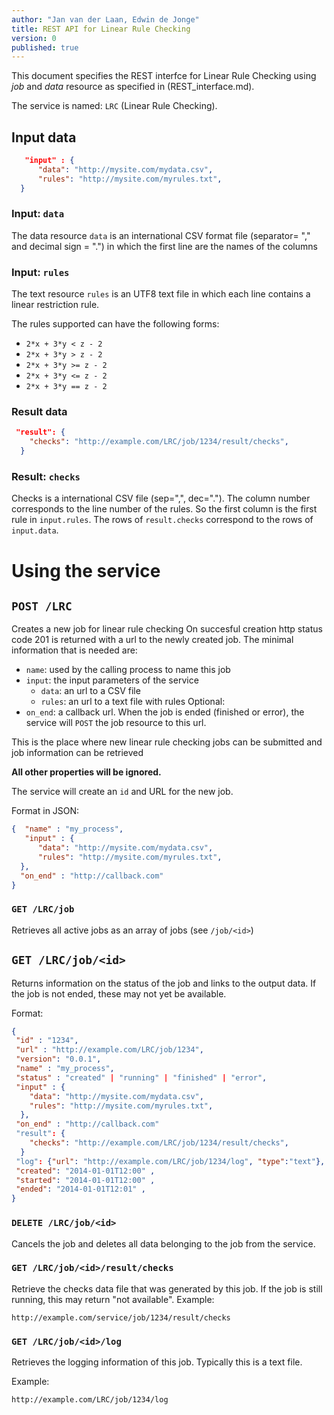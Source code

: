 ```yaml
---
author: "Jan van der Laan, Edwin de Jonge"
title: REST API for Linear Rule Checking
version: 0
published: true
---
```


This document specifies the REST interfce for Linear Rule Checking using *job* and *data* resource as specified in (REST_interface.md).


The service is named: `LRC` (Linear Rule Checking).

## Input data

```json
   "input" : {
      "data": "http://mysite.com/mydata.csv",
      "rules": "http://mysite.com/myrules.txt",
  }
```
### Input: `data`
The data resource `data` is an international CSV format file (separator= "," and decimal sign = ".") in which the first line are the names of the columns

### Input: `rules`
The text resource `rules` is an UTF8 text file in which each line contains a linear restriction rule.

The rules supported can have the following forms:

- `2*x + 3*y < z - 2`
- `2*x + 3*y > z - 2`
- `2*x + 3*y >= z - 2`
- `2*x + 3*y <= z - 2`
- `2*x + 3*y == z - 2`

### Result data

```json
 "result": {
    "checks": "http://example.com/LRC/job/1234/result/checks",
  }
```

### Result: `checks`
Checks is a international CSV file (sep=",", dec="."). The column number corresponds to the line number of the rules.
So the first column is the first rule in `input.rules`. The rows of `result.checks` correspond to the rows of `input.data`.




# Using the service


## `POST /LRC`

Creates a new job for linear rule checking On succesful creation http status code 201 is returned with a url to the newly created job.
The minimal information that is needed are:
- `name`: used by the calling process to name this job
- `input`: the input parameters of the service
  - `data`: an url to a CSV file
  - `rules`: an url to a text file with rules
Optional:
- `on_end`: a callback url. When the job is ended (finished or error), the service will `POST` the job resource to this url.

This is the place where new linear rule checking jobs can be submitted and job information can be retrieved

**All other properties will be ignored.**

The service will create an `id` and URL for the new job.

Format in JSON:
```json
{  "name" : "my_process",
   "input" : {
      "data": "http://mysite.com/mydata.csv",
      "rules": "http://mysite.com/myrules.txt",
  },
  "on_end" : "http://callback.com"
}
```
### `GET /LRC/job`

Retrieves all active jobs as an array of jobs (see `/job/<id>`)

## `GET /LRC/job/<id>`

Returns information on the status of the job and links to the output data.
If the job is not ended, these may not yet be available.

Format:
```json
{
 "id" : "1234",
 "url" : "http://example.com/LRC/job/1234",
 "version": "0.0.1",
 "name" : "my_process",
 "status" : "created" | "running" | "finished" | "error",
 "input" : {
    "data": "http://mysite.com/mydata.csv",
    "rules": "http://mysite.com/myrules.txt",
  },
 "on_end" : "http://callback.com"
 "result": {
    "checks": "http://example.com/LRC/job/1234/result/checks",
  }
 "log": {"url": "http://example.com/LRC/job/1234/log", "type":"text"},
 "created": "2014-01-01T12:00" ,
 "started": "2014-01-01T12:00" ,
 "ended": "2014-01-01T12:01" ,
}
```

### `DELETE /LRC/job/<id>`

Cancels the job and deletes all data belonging to the job from the service. 

### `GET /LRC/job/<id>/result/checks`

Retrieve the checks data file that was generated by this job. If the job is still running, this may return "not available".
Example:

```
http://example.com/service/job/1234/result/checks
```

### `GET /LRC/job/<id>/log`

Retrieves the logging information of this job. Typically this is a text file.

Example:
```
http://example.com/LRC/job/1234/log
```

